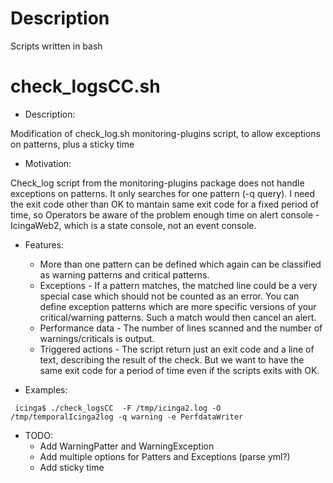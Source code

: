 # Description
Scripts written in bash

# check_logsCC.sh
- Description:

Modification of check_log.sh monitoring-plugins script, to allow exceptions on patterns, plus a sticky time

- Motivation:

Check_log script from the monitoring-plugins package does not handle exceptions on patterns.
It only searches for one pattern (-q query). 
I need the exit code other than OK to mantain same exit code for a fixed period of time, so Operators be aware of the problem enough time on alert console - IcingaWeb2, which is a state console, not an event console.

- Features:
  * More than one pattern can be defined which again can be classified as warning patterns and critical patterns.
  * Exceptions - If a pattern matches, the matched line could be a very special case which should not be counted as an error. You can define exception patterns which are more specific versions of your critical/warning patterns. Such a match would then cancel an alert.
  * Performance data - The number of lines scanned and the number of warnings/criticals is output.
  * Triggered actions - The script return just an exit code and a line of text, describing the result of the check. But we want to have the same exit code for a period of time even if the scripts exits with OK.

- Examples:
``` 
 icinga$ ./check_logsCC  -F /tmp/icinga2.log -O /tmp/temporalIcinga2log -q warning -e PerfdataWriter
 ``` 
 - TODO:
   * Add WarningPatter and WarningException
   * Add multiple options for Patters and Exceptions (parse yml?)
   * Add sticky time
